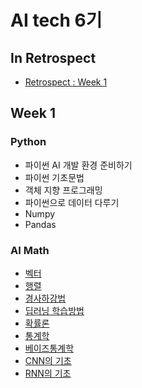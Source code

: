 # AI tech 6기 

## In Retrospect
  * [Retrospect : Week 1]()

## Week 1
### Python
* 파이썬 AI 개발 환경 준비하기
* 파이썬 기초문법
* 객체 지향 프로그래밍
* 파이썬으로 데이터 다루기
* Numpy
* Pandas

### AI Math
* [벡터]()
* [행렬]()
* [경사하강법]()
* [딥러닝 학습방법]()
* [확률론]()
* [통계학]()
* [베이즈통계학]()
* [CNN의 기초]()
* [RNN의 기초]()
